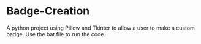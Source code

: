 # Badge-Creation
A python project using Pillow and Tkinter to allow a user to make a custom badge. Use the bat file to run the code. 
